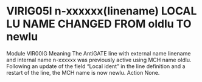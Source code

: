 # VIRIG05I n-xxxxxx(linename) LOCAL LU NAME CHANGED FROM oldlu TO newlu
Module
    VIR00IG
Meaning
    The AntiGATE line with external name linename and internal name n-xxxxxx was previously active using MCH name oldlu. Following an update of the field “Local ident” in the line definition and a restart of the line, the MCH name is now newlu.
Action
    None.
